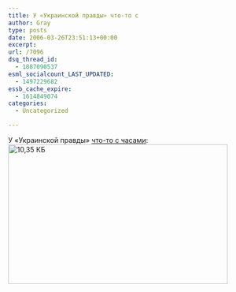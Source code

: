 ```yaml
---
title: У «Украинской правды» что-то с
author: Gray
type: posts
date: 2006-03-26T23:51:13+00:00
excerpt:
url: /7096
dsq_thread_id:
  - 1887090537
esml_socialcount_LAST_UPDATED:
  - 1497229682
essb_cache_expire:
  - 1614849074
categories:
  - Uncategorized

---
```








У &#171;Украинской правды&#187; <a href="http://pravda.com.ua/news/2006/3/27/40261.htm" target="_blank">что-то с часами</a>:  
<img src="https://i2.wp.com/www.ljplus.ru/img/g/r/gray_ru/uapravda.gif?resize=446%2C283" width=446 height=283 alt='10,35 КБ' data-recalc-dims="1">